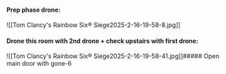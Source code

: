 #### Prep phase drone:

![[Tom Clancy's Rainbow Six® Siege2025-2-16-19-58-8.jpg]]
 #### Drone this room with 2nd drone + check upstairs with first drone:
 
![[Tom Clancy's Rainbow Six® Siege2025-2-16-19-58-41.jpg]]##### Open main door with gone-6